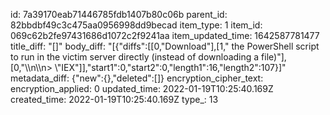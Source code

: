 id: 7a39170eab71446785fdb1407b80c06b
parent_id: 82bbdbf49c3c475aa0956998dd9becad
item_type: 1
item_id: 069c62b2fe97431686d1072c2f9241aa
item_updated_time: 1642587781477
title_diff: "[]"
body_diff: "[{\"diffs\":[[0,\"Download\"],[1,\" the PowerShell script to run in the victim server directly (instead of downloading a file)\"],[0,\"\\\n\\\n> \\\"IEX\"]],\"start1\":0,\"start2\":0,\"length1\":16,\"length2\":107}]"
metadata_diff: {"new":{},"deleted":[]}
encryption_cipher_text: 
encryption_applied: 0
updated_time: 2022-01-19T10:25:40.169Z
created_time: 2022-01-19T10:25:40.169Z
type_: 13